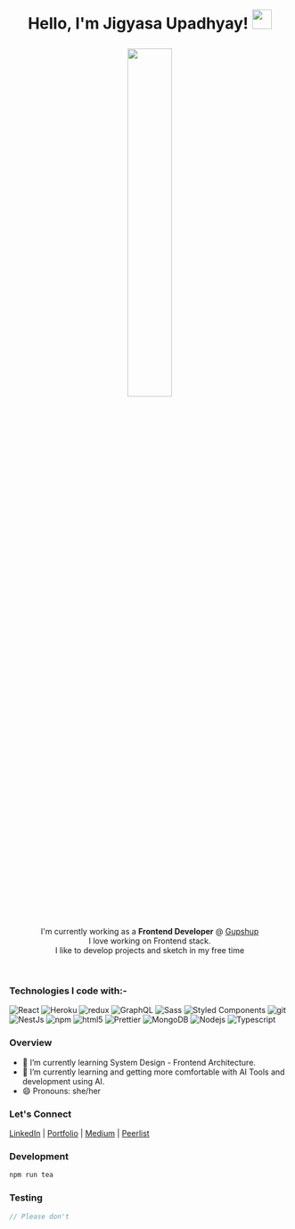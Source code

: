 
<h1><p align="center">Hello, I'm Jigyasa Upadhyay! <a href="https://rahulmahesh.me/"><img src="https://media.giphy.com/media/hvRJCLFzcasrR4ia7z/giphy.gif" width="35px"></h1></a></p>

<p align="center" ><img 
 src="https://media1.tenor.com/images/505ddb5e0b0e8c3e96b66e1469ef47c1/tenor.gif?itemid=4903969" width="40%"/></p>
 
 <p align="center">I'm currently working as a <strong>Frontend Developer</strong> @ <a href="https://www.gupshup.io/">Gupshup<a/><br/>I love working on Frontend stack. <br>I like to develop projects and sketch in my free time<br></p><br/>
<h3>Technologies I code with:- </h3>
<p>
  <img alt="React" src="https://img.shields.io/badge/-React-45b8d8?style=flat-square&logo=react&logoColor=white" />
  <img alt="Heroku" src="https://img.shields.io/badge/-Heroku-430098?style=flat-square&logo=heroku&logoColor=white" />
  <img alt="redux" src="https://img.shields.io/badge/-Redux-764ABC?style=flat-square&logo=redux&logoColor=white" />
  <img alt="GraphQL" src="https://img.shields.io/badge/-GraphQL-E10098?style=flat-square&logo=graphql&logoColor=white" />
  <img alt="Sass" src="https://img.shields.io/badge/-Sass-CC6699?style=flat-square&logo=sass&logoColor=white" />
  <img alt="Styled Components" src="https://img.shields.io/badge/-Styled_Components-db7092?style=flat-square&logo=styled-components&logoColor=white" />
  <img alt="git" src="https://img.shields.io/badge/-Git-F05032?style=flat-square&logo=git&logoColor=white" />
  <img alt="NestJs" src="https://img.shields.io/badge/-NestJs-ea2845?style=flat-square&logo=nestjs&logoColor=white" />
  <img alt="npm" src="https://img.shields.io/badge/-NPM-CB3837?style=flat-square&logo=npm&logoColor=white" />
  <img alt="html5" src="https://img.shields.io/badge/-HTML5-E34F26?style=flat-square&logo=html5&logoColor=white" />
  <img alt="Prettier" src="https://img.shields.io/badge/-Prettier-F7B93E?style=flat-square&logo=prettier&logoColor=white" />
  <img alt="MongoDB" src="https://img.shields.io/badge/-MongoDB-13aa52?style=flat-square&logo=mongodb&logoColor=white" />
  <img alt="Nodejs" src="https://img.shields.io/badge/-Nodejs-43853d?style=flat-square&logo=Node.js&logoColor=white" />
<img alt="Typescript" src="https://img.shields.io/badge/-Typescript-45b8d8?style=flat-square&logo=typescript&logoColor=white" />
</p>


<h3>Overview</h3>

- 🔭 I’m currently learning System Design - Frontend Architecture.
- 🌱 I’m currently learning and getting more comfortable with AI Tools and development using AI.
- 😄 Pronouns: she/her

<h3>Let's Connect</h3>
<a href="https://www.linkedin.com/in/jigyasa-upadhyay-24963515b">LinkedIn</a> | <a href="https://jigyasaupadhyay.netlify.app/">Portfolio</a> | <a href="https://medium.com/@jigyasaupadhyay60/">Medium</a> | <a href="https://peerlist.io/jigyasa">Peerlist</a>


### Development

```bash
npm run tea
```

### Testing

```javascript
// Please don't
```

